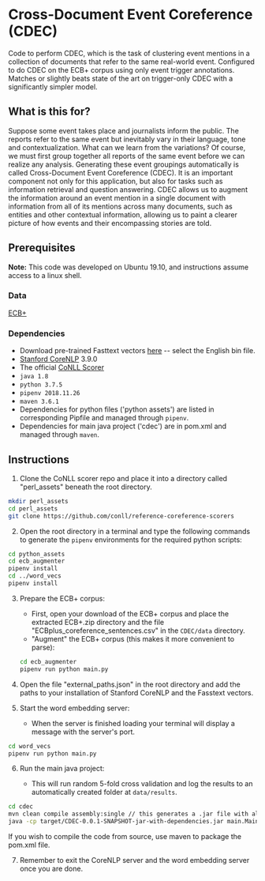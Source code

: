 # Cross-Document Event Coreference (CDEC)

Code to perform CDEC, which is the task of clustering event mentions in a collection
of documents that refer to the same real-world event. Configured to do CDEC on the ECB+ corpus using only event trigger annotations. Matches or slightly beats state of the art on trigger-only CDEC with a significantly simpler model.

## What is this for?
Suppose some event takes place and journalists
inform the public. The reports refer to the same
event but inevitably vary in their language, tone
and contextualization. What can we learn from
the variations? Of course, we must first group together all reports of the same event before we can
realize any analysis. Generating these event groupings automatically is called Cross-Document Event Coreference (CDEC). It is an important component not only for this application, but also for tasks
such as information retrieval and question answering. CDEC allows us to augment the information
around an event mention in a single document with
information from all of its mentions across many
documents, such as entities and other contextual
information, allowing us to paint a clearer picture
of how events and their encompassing stories are
told.

## Prerequisites
**Note:** This code was developed on Ubuntu 19.10, and instructions assume access to a linux shell.

### Data
[ECB+](http://www.newsreader-project.eu/results/data/the-ecb-corpus/)
### Dependencies
- Download pre-trained Fasttext vectors [here](https://fasttext.cc/docs/en/crawl-vectors.html) -- select the English bin file.
- [Stanford CoreNLP](https://stanfordnlp.github.io/CoreNLP/download.html) 3.9.0
- The official [CoNLL Scorer](https://github.com/conll/reference-coreference-scorers)
- ``java 1.8``
- ``python 3.7.5``
- ``pipenv 2018.11.26``
- ``maven 3.6.1``
- Dependencies for python files ('python assets') are listed in corresponding Pipfile and managed through ``pipenv``.
- Dependencies for main java project ('cdec') are in pom.xml and managed through ``maven``.

## Instructions
1. Clone the CoNLL scorer repo and place it into a directory called "perl_assets" beneath the root directory.
  ```bash
  mkdir perl_assets
  cd perl_assets
  git clone https://github.com/conll/reference-coreference-scorers
  ```
2. Open the root directory in a terminal and type the following commands to generate the ``pipenv`` environments for the required python scripts:

  ```bash
  cd python_assets
  cd ecb_augmenter
  pipenv install
  cd ../word_vecs
  pipenv install
  ```
3. Prepare the ECB+ corpus:

    - First, open your download of the ECB+ corpus and place the extracted ECB+.zip directory and the file "ECBplus_coreference_sentences.csv" in the ``CDEC/data`` directory.
    - "Augment" the ECB+ corpus (this makes it more convenient to parse):
    ```bash
    cd ecb_augmenter
    pipenv run python main.py
    ```
4. Open the file "external_paths.json" in the root directory and add the paths to your installation of Stanford CoreNLP and the Fasstext vectors.

5. Start the word embedding server:
    - When the server is finished loading your terminal will display a message with the server's port.
  ```bash
  cd word_vecs
  pipenv run python main.py
  ```

6. Run the main java project:

    - This will run random 5-fold cross validation and log the results to an automatically created folder at  ``data/results``.
  ```bash
  cd cdec
  mvn clean compile assembly:single // this generates a .jar file with all necessary dependencies
  java -cp target/CDEC-0.0.1-SNAPSHOT-jar-with-dependencies.jar main.Main
  ```


  If you wish to compile the code from source, use maven to package the pom.xml file.

7. Remember to exit the CoreNLP server and the word embedding server once you are done.
